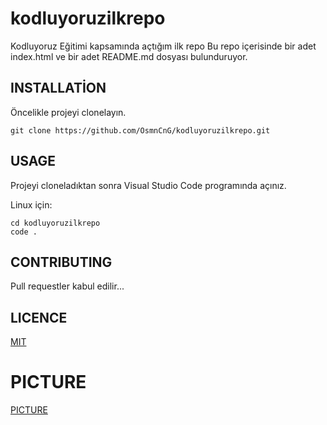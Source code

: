 # kodluyoruzilkrepo
Kodluyoruz Eğitimi kapsamında açtığım ilk repo
Bu repo içerisinde bir adet index.html ve bir adet README.md dosyası bulunduruyor.

## INSTALLATİON

Öncelikle projeyi clonelayın. 
```
git clone https://github.com/OsmnCnG/kodluyoruzilkrepo.git
```
## USAGE

Projeyi cloneladıktan sonra Visual Studio Code programında açınız.

Linux için:
```
cd kodluyoruzilkrepo
code .
```
## CONTRIBUTING
Pull requestler kabul edilir...

## LICENCE

[MIT](https://choosealicense.com/licenses/mit/)

# PICTURE

[PICTURE](https://www.hizliresim.com/swrp39h)
